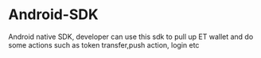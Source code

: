 # Android-SDK
Android native SDK, developer can use this sdk to pull up ET wallet and do some actions such as token transfer,push action, login etc 
